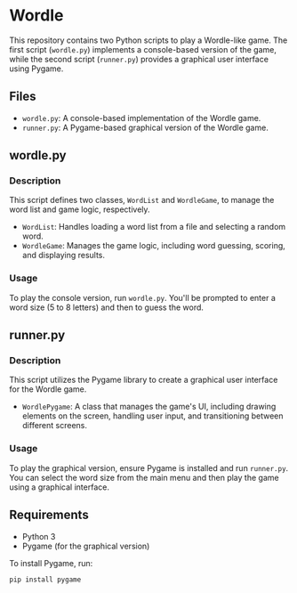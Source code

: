 # Wordle

This repository contains two Python scripts to play a Wordle-like game. The first script (`wordle.py`) implements a console-based version of the game, while the second script (`runner.py`) provides a graphical user interface using Pygame.

## Files

- `wordle.py`: A console-based implementation of the Wordle game.
- `runner.py`: A Pygame-based graphical version of the Wordle game.

## wordle.py

### Description

This script defines two classes, `WordList` and `WordleGame`, to manage the word list and game logic, respectively.

- `WordList`: Handles loading a word list from a file and selecting a random word.
- `WordleGame`: Manages the game logic, including word guessing, scoring, and displaying results.

### Usage

To play the console version, run `wordle.py`. You'll be prompted to enter a word size (5 to 8 letters) and then to guess the word.

## runner.py

### Description

This script utilizes the Pygame library to create a graphical user interface for the Wordle game.

- `WordlePygame`: A class that manages the game's UI, including drawing elements on the screen, handling user input, and transitioning between different screens.

### Usage

To play the graphical version, ensure Pygame is installed and run `runner.py`. You can select the word size from the main menu and then play the game using a graphical interface.

## Requirements

- Python 3
- Pygame (for the graphical version)

To install Pygame, run:

```bash
pip install pygame
